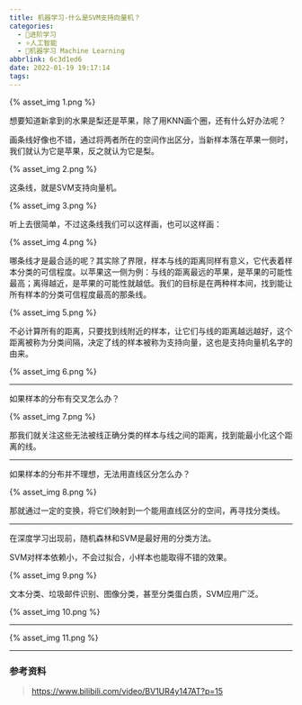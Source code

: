 ```yaml
---
title: 机器学习-什么是SVM支持向量机？
categories:
  - 🌙进阶学习
  - ⭐人工智能
  - 💫机器学习 Machine Learning
abbrlink: 6c3d1ed6
date: 2022-01-19 19:17:14
tags:
---
```


{% asset_img 1.png %}

想要知道新拿到的水果是梨还是苹果，除了用KNN画个圈，还有什么好办法呢？

<!--more-->

画条线好像也不错，通过将两者所在的空间作出区分，当新样本落在苹果一侧时，我们就认为它是苹果，反之就认为它是梨。

{% asset_img 2.png %}

这条线，就是SVM支持向量机。

{% asset_img 3.png %}

听上去很简单，不过这条线我们可以这样画，也可以这样画：

{% asset_img 4.png %}

哪条线才是最合适的呢？其实除了界限，样本与线的距离同样有意义，它代表着样本分类的可信程度。以苹果这一侧为例：与线的距离最远的苹果，是苹果的可能性最高；离得越近，是苹果的可能性就越低。我们的目标是在两种样本间，找到能让所有样本的分类可信程度最高的那条线。

{% asset_img 5.png %}

不必计算所有的距离，只要找到线附近的样本，让它们与线的距离越远越好，这个距离被称为分类间隔，决定了线的样本被称为支持向量，这也是支持向量机名字的由来。

{% asset_img 6.png %}

***

如果样本的分布有交叉怎么办？

{% asset_img 7.png %}

那我们就关注这些无法被线正确分类的样本与线之间的距离，找到能最小化这个距离的线。

***

如果样本的分布并不理想，无法用直线区分怎么办？

{% asset_img 8.png %}

那就通过一定的变换，将它们映射到一个能用直线区分的空间，再寻找分类线。

***

在深度学习出现前，随机森林和SVM是最好用的分类方法。

SVM对样本依赖小，不会过拟合，小样本也能取得不错的效果。

{% asset_img 9.png %}

文本分类、垃圾邮件识别、图像分类，甚至分类蛋白质，SVM应用广泛。

{% asset_img 10.png %}

***

{% asset_img 11.png %}

***

### 参考资料

> <https://www.bilibili.com/video/BV1UR4y147AT?p=15>
